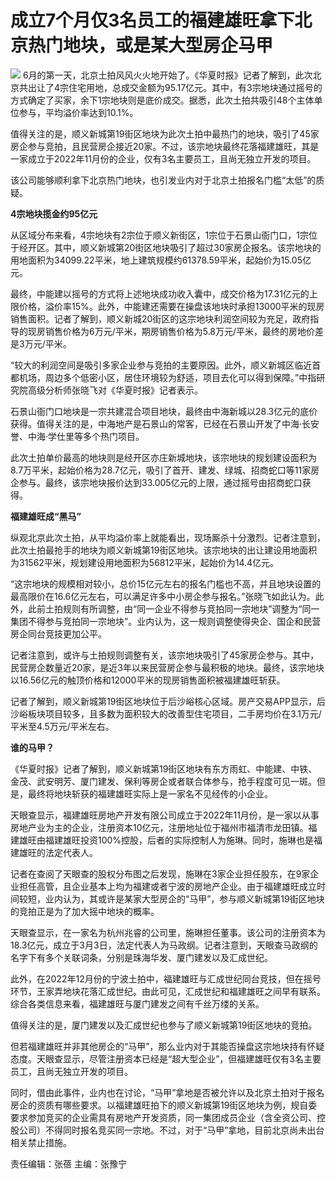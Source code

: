 

# 成立7个月仅3名员工的福建雄旺拿下北京热门地块，或是某大型房企马甲

![](https://inews.gtimg.com/om_bt/OuhzCeLCFSs-EMPRyFPtjRgZ6XfN57W2vYAqcREef75YoAA/1000)
6月的第一天，北京土拍风风火火地开始了。《华夏时报》记者了解到，此次北京共出让了4宗住宅用地，总成交金额为95.17亿元。其中，有3宗地块通过摇号的方式确定了买家，余下1宗地块则是底价成交。据悉，此次土拍共吸引48个主体单位参与，平均溢价率达到10.1%。

值得关注的是，顺义新城第19街区地块为此次土拍中最热门的地块，吸引了45家房企参与竞拍，且民营房企接近20家。不过，该宗地块最终花落福建雄旺，其是一家成立于2022年11月份的企业，仅有3名主要员工，且尚无独立开发的项目。

该公司能够顺利拿下北京热门地块，也引发业内对于北京土拍报名门槛“太低”的质疑。

**4宗地块揽金约95亿元**

从区域分布来看，4宗地块有2宗位于顺义新街区，1宗位于石景山衙门口，1宗位于经开区。其中，顺义新城第20街区地块吸引了超过30家房企报名。该宗地块的用地面积为34099.22平米，地上建筑规模约61378.59平米，起始价为15.05亿元。

最终，中能建以摇号的方式将上述地块成功收入囊中，成交价格为17.31亿元的上限价格，溢价率15%。此外，中能建还需要在操盘该地块时承担13000平米的现房销售面积。记者了解到，顺义新城20街区的这宗地块利润空间较为充足，政府指导的现房销售价格为6万元/平米，期房销售价格为5.8万元/平米，最终的房地价差是3万元/平米。

“较大的利润空间是吸引多家企业参与竞拍的主要原因。此外，顺义新城区临近首都机场，周边多个低密小区，居住环境较为舒适，项目去化可以得到保障。”中指研究院高级分析师张晓飞对《华夏时报》记者表示。

石景山衙门口地块是一宗共建混合项目地块，最终由中海新城以28.3亿元的底价获得。值得关注的是，中海地产是石景山的常客，已经在石景山开发了中海·长安誉、中海·学仕里等多个热门项目。

此次土拍单价最高的地块则是经开区亦庄新城地块，该宗地块的规划建设面积为8.7万平米，起始价格为28.7亿元，吸引了首开、建发、绿城、招商蛇口等11家房企参与。最终，该宗地块报价达到33.005亿元的上限，通过摇号由招商蛇口获得。

**福建雄旺成“黑马”**

纵观北京此次土拍，从平均溢价率上就能看出，现场厮杀十分激烈。记者注意到，此次土拍最抢手的地块为顺义新城第19街区地块。该宗地块的出让建设用地面积为31562平米，规划建设用地面积为56812平米，起始价为14.4亿元。

“这宗地块的规模相对较小，总价15亿元左右的报名门槛也不高，并且地块设置的最高限价在16.6亿元左右，可以满足许多中小房企参与报名。”张晓飞如此认为。此外，此前土拍规则有所调整，由“同一企业不得参与竞拍同一宗地块”调整为“同一集团不得参与竞拍同一宗地块”。业内认为，这一规则调整使得央企、国企和民营房企同台竞技更加公平。

记者注意到，或许与土拍规则调整有关，该宗地块吸引了45家房企参与。其中，民营房企数量近20家，是近3年以来民营房企参与最积极的地块。最终，该宗地块以16.56亿元的触顶价格和12000平米的现房销售面积被福建雄旺斩获。

记者了解到，顺义新城第19街区地块位于后沙峪核心区域。房产交易APP显示，后沙峪板块项目较多，且多数为面积较大的改善型住宅项目，二手房均价在3.1万元/平米至4.5万元/平米左右。

**谁的马甲？**

《华夏时报》记者了解到，顺义新城第19街区地块有东方雨虹、中能建、中铁、金茂、武安明芳、厦门建发、保利等房企或者联合体参与，抢手程度可见一斑。但是，最终将地块斩获的福建雄旺实际上是一家名不见经传的小企业。

天眼查显示，福建雄旺房地产开发有限公司成立于2022年11月份，是一家以从事房地产业为主的企业，注册资本10亿元，注册地址位于福州市福清市龙田镇。福建雄旺由福建雄旺投资100%控股，后者的实际控制人为施琳。同时，施琳也是福建雄旺的法定代表人。

记者在查阅了天眼查的股权分布图之后发现，施琳在3家企业担任股东，在9家企业担任高管，且企业基本上均为福建或者宁波的房地产企业。由于福建雄旺成立时间较短，业内认为，其或许是某家大型房企的“马甲”，参与顺义新城第19街区地块的竞拍正是为了加大摇中地块的概率。

天眼查显示，在一家名为杭州兆睿的公司里，施琳担任董事。该公司的注册资本为18.3亿元，成立于3月3日，法定代表人为马政纲。记者注意到，天眼查马政纲的名字下有多个关联词条，分别是珠海华发、厦门建发以及汇成世纪。

此外，在2022年12月份的宁波土拍中，福建雄旺与汇成世纪同台竞技，但在摇号环节，王家弄地块花落汇成世纪。由此可见，汇成世纪和福建雄旺之间早有联系。综合各类信息来看，福建雄旺与厦门建发之间有千丝万缕的关系。

值得关注的是，厦门建发以及汇成世纪也参与了顺义新城第19街区地块的竞拍。

但若福建雄旺并非其他房企的“马甲”，那么业内对于其能否操盘这宗地块持有怀疑态度。天眼查显示，尽管注册资本已经是“超大型企业”，但福建雄旺仅有3名主要员工，且尚无独立开发的项目。

同时，借由此事件，业内也在讨论，“马甲”拿地是否被允许以及北京土拍对于报名房企的资质有哪些要求。以福建雄旺拍下的顺义新城第19街区地块为例，规自委要求参加竞买的企业需具有房地产开发资质，同一集团成员企业（含全资公司、控股公司）不得同时报名竞买同一宗地。不过，对于“马甲”拿地，目前北京尚未出台相关禁止措施。

责任编辑：张蓓 主编：张豫宁

